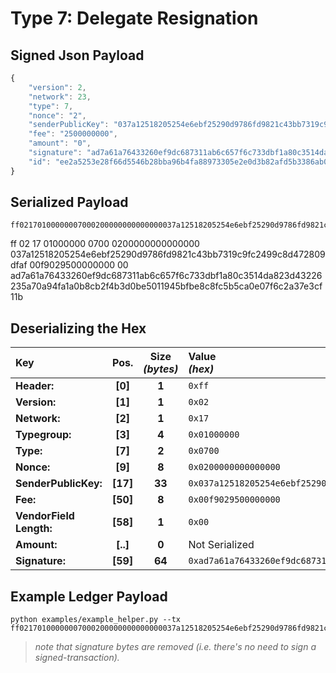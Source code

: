 
# Type 7: Delegate Resignation

## Signed Json Payload

```javascript
{
	"version": 2,
	"network": 23,
	"type": 7,
	"nonce": "2",
	"senderPublicKey": "037a12518205254e6ebf25290d9786fd9821c43bb7319c9fc2499c8d472809dfaf",
	"fee": "2500000000",
	"amount": "0",
	"signature": "ad7a61a76433260ef9dc687311ab6c657f6c733dbf1a80c3514da823d43226235a70a94fa1a0b8cb2f4b3d0be5011945bfbe8c8fc5b5ca0e07f6c2a37e3cf11b",
	"id": "ee2a5253e28f66d5546b28bba96b4fa88973305e2e0d3b82afd5b3386ab0b6d4"
}
```

## Serialized Payload

```shell
ff02170100000007000200000000000000037a12518205254e6ebf25290d9786fd9821c43bb7319c9fc2499c8d472809dfaf00f902950000000000ad7a61a76433260ef9dc687311ab6c657f6c733dbf1a80c3514da823d43226235a70a94fa1a0b8cb2f4b3d0be5011945bfbe8c8fc5b5ca0e07f6c2a37e3cf11b
```

ff
02
17
01000000
0700
0200000000000000
037a12518205254e6ebf25290d9786fd9821c43bb7319c9fc2499c8d472809dfaf
00f9029500000000
00
ad7a61a76433260ef9dc687311ab6c657f6c733dbf1a80c3514da823d43226235a70a94fa1a0b8cb2f4b3d0be5011945bfbe8c8fc5b5ca0e07f6c2a37e3cf11b

## Deserializing the Hex

| Key                       | Pos.      | Size<br>_(bytes)_ | Value<br> _(hex)_     |
| :--                       | :--:      | :---------------: | :----------------     |
| **Header:**               | **[0]**   | **1**             | `0xff`                |
| **Version:**              | **[1]**   | **1**             | `0x02`                |
| **Network:**              | **[2]**   | **1**             | `0x17`                |
| **Typegroup:**            | **[3]**   | **4**             | `0x01000000`          |
| **Type:**                 | **[7]**   | **2**             | `0x0700`              |
| **Nonce:**                | **[9]**   | **8**             | `0x0200000000000000`  |
| **SenderPublicKey:**      | **[17]**  | **33**            | `0x037a12518205254e6ebf25290d9786fd9821c43bb7319c9fc2499c8d472809dfaf`    |
| **Fee:**                  | **[50]**  | **8**             | `0x00f9029500000000`  |
| **VendorField Length:**   | **[58]**  | **1**             | `0x00`                |
| **Amount:**               | **[..]**  | **0**             |  Not Serialized       |
| **Signature:**            | **[59]**  | **64**            | `0xad7a61a76433260ef9dc687311ab6c657f6c733dbf1a80c3514da823d43226235a70a94fa1a0b8cb2f4b3d0be5011945bfbe8c8fc5b5ca0e07f6c2a37e3cf11b`  |

## Example Ledger Payload

```shell
python examples/example_helper.py --tx ff02170100000007000200000000000000037a12518205254e6ebf25290d9786fd9821c43bb7319c9fc2499c8d472809dfaf00f902950000000000
```
> _note that signature bytes are removed (i.e. there's no need to sign a signed-transaction)._
